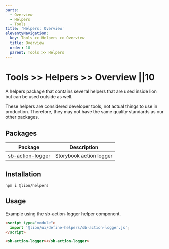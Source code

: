 ```yaml
---
parts:
  - Overview
  - Helpers
  - Tools
title: 'Helpers: Overview'
eleventyNavigation:
  key: Tools >> Helpers >> Overview
  title: Overview
  order: 10
  parent: Tools >> Helpers
---
```


# Tools >> Helpers >> Overview ||10

A helpers package that contains several helpers that are used inside lion but can be used outside as well.

These helpers are considered developer tools, not actual things to use in production.
Therefore, they may not have the same quality standards as our other packages.

## Packages

| Package                                | Description             |
| -------------------------------------- | ----------------------- |
| [sb-action-logger](./action-logger.md) | Storybook action logger |

## Installation

```bash
npm i @lion/helpers
```

## Usage

Example using the sb-action-logger helper component.

```html
<script type="module">
  import '@lion/ui/define-helpers/sb-action-logger.js';
</script>

<sb-action-logger></sb-action-logger>
```
